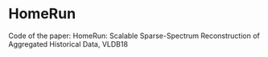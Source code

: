 # HomeRun
Code of the paper: HomeRun: Scalable Sparse-Spectrum Reconstruction of Aggregated Historical Data, VLDB18
